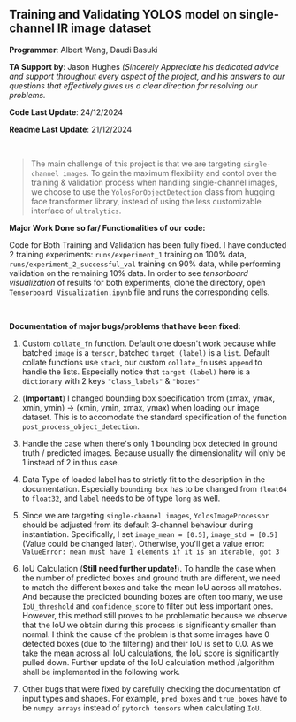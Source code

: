 ## Training and Validating YOLOS model on single-channel IR image dataset

**Programmer**: Albert Wang, Daudi Basuki

**TA Support by**: Jason Hughes *(Sincerely Appreciate his dedicated advice and support throughout every aspect of the project, and his answers to our questions that effectively gives us a clear direction for resolving our problems.*

**Code Last Update**: 24/12/2024

**Readme Last Update**: 21/12/2024

<br>

> The main challenge of this project is that we are targeting `single-channel images`. To gain the maximum flexibility and contol over the training & validation process when handling single-channel images, we choose to use the `YolosForObjectDetection` class from hugging face transformer library, instead of using the less customizable interface of `ultralytics`.  

**Major Work Done so far/ Functionalities of our code:**

Code for Both Training and Validation has been fully fixed. I have conducted 2 training experiments: `runs/experiment_1` training on 100% data, `runs/experiment_2_successful_val` training on 90% data, while performing validation on the remaining 10% data. In order to see *tensorboard visualization* of results for both experiments, clone the directory, open `Tensorboard Visualization.ipynb` file and runs the corresponding cells.

<br>

**Documentation of major bugs/problems that have been fixed:**

1. Custom `collate_fn` function. Default one doesn't work because while batched `image` is a `tensor`, batched `target (label)` is a `list`. Default collate functions use `stack`, our custom `collate_fn` uses `append` to handle the lists. Especially notice that `target (label)` here is a `dictionary` with 2 keys `"class_labels"` & `"boxes"`

2. (**Important**) I changed bounding box specification from (xmax, ymax, xmin, ymin) -> (xmin, ymin, xmax, ymax) when loading our image dataset. This is to accomodate the standard specification of the function `post_process_object_detection`.

3. Handle the case when there's only 1 bounding box detected in ground truth / predicted images. Because usually the dimensionality will only be 1 instead of 2 in thus case.

4. Data Type of loaded label has to strictly fit to the description in the documentation. Especially `bounding box` has to be changed from `float64` to `float32`, and `label` needs to be of type `long` as well.

5. Since we are targeting `single-channel images`, `YolosImageProcessor` should be adjusted from its default 3-channel behaviour during instantiation. Specifically, I set `image_mean = [0.5]`, `image_std = [0.5]` (Value could be changed later). Otherwise, you'll get a value error: `ValueError: mean must have 1 elements if it is an iterable, got 3`

6. IoU Calculation (**Still need further update!**). To handle the case when the number of predicted boxes and ground truth are different, we need to match the different boxes and take the mean IoU across all matches. And because the predicted bounding boxes are often too many, we use `IoU_threshold` and `confidence_score` to filter out less important ones. However, this method still proves to be problematic because we observe that the IoU we obtain during this process is significantly smaller than normal. I think the cause of the problem is that some images have 0 detected boxes (due to the filtering) and their IoU is set to 0.0. As we take the mean across all IoU calculations, the IoU score is significantly pulled down. Further update of the IoU calculation method /algorithm shall be implemented in the following work.

7. Other bugs that were fixed by carefully checking the documentation of input types and shapes. For example, `pred_boxes` and `true_boxes` have to be `numpy arrays` instead of `pytorch tensors` when calculating `IoU`. 
